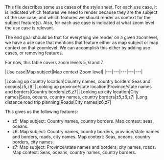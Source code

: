 This file describes some use cases of the style sheet. For each use case, it is indicated which features we need to render because they are the subject of the use case, and which features we should render as context for the subject feature(s). Also, for each use case is indicated at what zoom level the use case is relevant.

The end goal should be that for everything we render on a given zoomlevel, we have a use case that mentions that feature either as map subject or map context on that zoomlevel. We can accomplish this either by adding use cases, or removing features.

For now, this table covers zoom levels 5, 6 and 7.

|Use case|Map subject|Map context|Zoom level|
|---|---|---|---|---|

|Looking up country location|Country names, country borders|Seas and oceans|z5,z6|
|Looking up province/state location|Province/state names and borders|Country borders|z6,z7|
|Looking up city location|City names|Seas, oceans, country names, country borders|z5,z6,z7|
|Long distance road trip planning|Roads|City names|z6,z7|

This gives us the following features:
* z5: Map subject: Country names, country borders. Map context: seas, oceans.
* z6: Map subject: Country names, country borders, province/state names and borders, roads, city names. Map context: Seas, oceans, country borders, city names.
* z7: Map subject: Province/state names and borders, city names, roads. Map context: Seas, oceans, country names, country borders.
